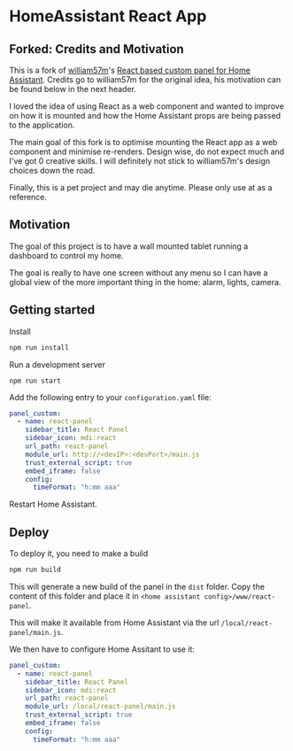 # HomeAssistant React App

## Forked: Credits and Motivation

This is a fork of [william57m](https://github.com/william57m)'s [React based custom panel for Home Assistant](https://github.com/william57m/homeassistant-dashboard). 
Credits go to william57m for the original idea, his motivation can be found below in the next header.

I loved the idea of using React as a web component and wanted to improve on how it is mounted and how the Home Assistant props are being passed to the application.

The main goal of this fork is to optimise mounting the React app as a web component and minimise re-renders.
Design wise, do not expect much and I've got 0 creative skills. I will definitely not stick to william57m's design choices down the road.

Finally, this is a pet project and may die anytime. Please only use at as a reference.

## Motivation

The goal of this project is to have a wall mounted tablet running a dashboard to control my home.

The goal is really to have one screen without any menu so I can have a global view of the more important thing in the home: alarm, lights, camera.


## Getting started

Install

```bash
npm run install
```

Run a development server

```
npm run start
```

Add the following entry to your `configuration.yaml` file:

```yaml
panel_custom:
  - name: react-panel
    sidebar_title: React Panel
    sidebar_icon: mdi:react
    url_path: react-panel
    module_url: http://<devIP>:<devPort>/main.js
    trust_external_script: true
    embed_iframe: false
    config:
      timeFormat: "h:mm aaa"
```

Restart Home Assistant.

## Deploy

To deploy it, you need to make a build

```bash
npm run build
```

This will generate a new build of the panel in the `dist` folder. Copy the content of this folder and place it in `<home assistant config>/www/react-panel`.

This will make it available from Home Assistant via the url `/local/react-panel/main.js`.

We then have to configure Home Assitant to use it:

```yaml
panel_custom:
  - name: react-panel
    sidebar_title: React Panel
    sidebar_icon: mdi:react
    url_path: react-panel
    module_url: /local/react-panel/main.js
    trust_external_script: true
    embed_iframe: false
    config:
      timeFormat: "h:mm aaa"
```
